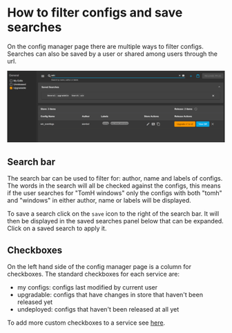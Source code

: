 # How to filter configs and save searches
On the config manager page there are multiple ways to filter configs. Searches can also be saved by a user or shared among users through the url.

<img src="../screenshots/filtering_and_saving.png" alt="drawing"/>

## Search bar
The search bar can be used to filter for: author, name and labels of configs. The words in the search will all be checked against the configs, this means if the user searches for "TomH windows" only the configs with both "tomh" and "windows" in either author, name or labels will be displayed.

To save a search click on the `save` icon to the right of the search bar. It will then be displayed in the saved searches panel below that can be expanded. Click on a saved search to apply it. 

## Checkboxes
On the left hand side of the config manager page is a column for checkboxes. The standard checkboxes for each service are:
- my configs: configs last modified by current user
- upgradable: configs that have changes in store that haven't been released yet
- undeployed: configs that haven't been released at all yet

To add more custom checkboxes to a service see [here](./how_to_use_ui_bootstrap_file.md).

